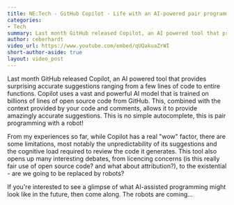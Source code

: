 ```yaml
---
title: NE:Tech - GitHub Copilot - Life with an AI-powered pair programmer 
categories:
- Tech
summary: Last month GitHub released Copilot, an AI powered tool that provides surprising accurate suggestions ranging from a few lines of code to entire functions. Copilot uses a vast and powerful AI model that is trained on billions of lines of open source code from GitHub. This, combined with the context provided by your code and comments, allows it to provide amazingly accurate suggestions. This is no simple autocomplete, this is pair programming with a robot!
author: ceberhardt
video_url: https://www.youtube.com/embed/qUQakuaZrWI
short-author-aside: true
layout: video_post
---
```


Last month GitHub released Copilot, an AI powered tool that provides surprising accurate suggestions ranging from a few lines of code to entire functions. Copilot uses a vast and powerful AI model that is trained on billions of lines of open source code from GitHub. This, combined with the context provided by your code and comments, allows it to provide amazingly accurate suggestions. This is no simple autocomplete, this is pair programming with a robot!

From my experiences so far, while Copilot has a real "wow" factor, there are some limitations, most notably the unpredictability of its suggestions and the cognitive load required to review the code it generates. This tool also opens up many interesting debates, from licencing concerns (is this really fair use of open source code? and what about attribution?), to the existential - are we going to be replaced by robots?

If you're interested to see a glimpse of what AI-assisted programming might look like in the future, then come along. The robots are coming...